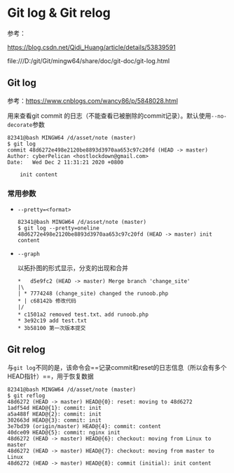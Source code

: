 # Git log & Git relog

参考：

https://blog.csdn.net/Qidi_Huang/article/details/53839591

file:///D:/git/Git/mingw64/share/doc/git-doc/git-log.html

## Git log

参考：https://www.cnblogs.com/wancy86/p/5848028.html

用来查看git commit 的日志（不能查看已被删除的commit记录）。默认使用`--no-decorate`参数

```
82341@bash MINGW64 /d/asset/note (master)
$ git log
commit 48d6272e498e2120be8893d3970aa653c97c20fd (HEAD -> master)
Author: cyberPelican <hostlockdown@gmail.com>
Date:   Wed Dec 2 11:31:21 2020 +0800

    init content
```

### 常用参数

- `--pretty=<format>`

  ```
  82341@bash MINGW64 /d/asset/note (master)
  $ git log --pretty=oneline
  48d6272e498e2120be8893d3970aa653c97c20fd (HEAD -> master) init content
  ```

- `--graph`

  以拓扑图的形式显示，分支的出现和合并

  ```
  *   d5e9fc2 (HEAD -> master) Merge branch 'change_site'
  |\  
  | * 7774248 (change_site) changed the runoob.php
  * | c68142b 修改代码
  |/  
  * c1501a2 removed test.txt、add runoob.php
  * 3e92c19 add test.txt
  * 3b58100 第一次版本提交
  ```

## Git relog

与`git log`不同的是，该命令会==记录commit和reset的日志信息（所以会有多个HEAD指针）==，用于恢复数据

```
82341@bash MINGW64 /d/asset/note (master)
$ git reflog
48d6272 (HEAD -> master) HEAD@{0}: reset: moving to 48d6272
1adf54d HEAD@{1}: commit: init
a5a488f HEAD@{2}: commit: init
302663d HEAD@{3}: commit: init
3e7bd39 (origin/master) HEAD@{4}: commit: content
40dce09 HEAD@{5}: commit: nginx init
48d6272 (HEAD -> master) HEAD@{6}: checkout: moving from Linux to master
48d6272 (HEAD -> master) HEAD@{7}: checkout: moving from master to Linux
48d6272 (HEAD -> master) HEAD@{8}: commit (initial): init content

```



